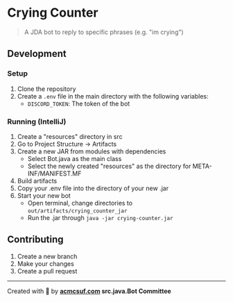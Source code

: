 # Crying Counter

> A JDA bot to reply to specific phrases (e.g. "im crying")

## Development

### Setup

1. Clone the repository
1. Create a `.env` file in the main directory with the following variables:
    - `DISCORD_TOKEN`: The token of the bot

### Running (IntelliJ)

1. Create a "resources" directory in src
1. Go to Project Structure -> Artifacts
1. Create a new JAR from modules with dependencies
   - Select Bot.java as the main class
   - Select the newly created "resources" as the directory for META-INF/MANIFEST.MF
1. Build artifacts 
1. Copy your .env file into the directory of your new .jar
1. Start your new bot
   - Open terminal, change directories to `out/artifacts/crying_counter_jar`
   - Run the .jar through `java -jar crying-counter.jar`

## Contributing

1. Create a new branch
1. Make your changes
1. Create a pull request

---

Created with 💖 by **[acmcsuf.com](https://acmcsuf.com) src.java.Bot Committee**
